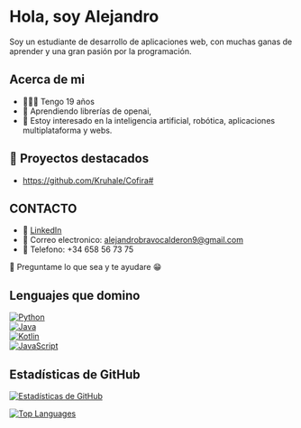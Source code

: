 # Hola, soy Alejandro

Soy un estudiante de desarrollo de aplicaciones web, con muchas ganas de aprender y una gran pasión por la programación.

## Acerca de mi
- 🧑🏽‍💻 Tengo 19 años
- 🌱 Aprendiendo librerías de openai, 
- 🤖 Estoy interesado en la inteligencia artificial, robótica, aplicaciones multiplataforma y webs.

## 🌟 Proyectos destacados
- https://github.com/Kruhale/Cofira#

## CONTACTO
- 🔗 [LinkedIn](https://www.linkedin.com/in/alejandro-bravo-calder%C3%B3n-671203342?utm_source=share&utm_campaign=share_via&utm_content=profile&utm_medium=android_app)
- 📧 Correo electronico: alejandrobravocalderon9@gmail.com
- 📱 Telefono: +34 658 56 73 75

💬 Preguntame lo que sea y te ayudare 😁


## Lenguajes que domino

[![Python](https://img.shields.io/badge/Python-3776AB?logo=python&logoColor=white)]()  
[![Java](https://img.shields.io/badge/Java-ED8B00?logo=java&logoColor=white)]()  
[![Kotlin](https://img.shields.io/badge/Kotlin-0095D5?logo=kotlin&logoColor=white)]()  
[![JavaScript](https://img.shields.io/badge/JavaScript-F7DF1E?logo=javascript&logoColor=black)]()



## Estadísticas de GitHub

[![Estadísticas de GitHub](https://github-readme-stats.vercel.app/api?username=Alejandro-Bravo2&show_icons=true)](https://github.com/Alejandro-Bravo2)

[![Top Languages](https://github-readme-stats.vercel.app/api/top-langs/?username=Alejandro-Bravo2&langs_count=4&layout=compact)](https://github.com/Alejandro-Bravo2)
